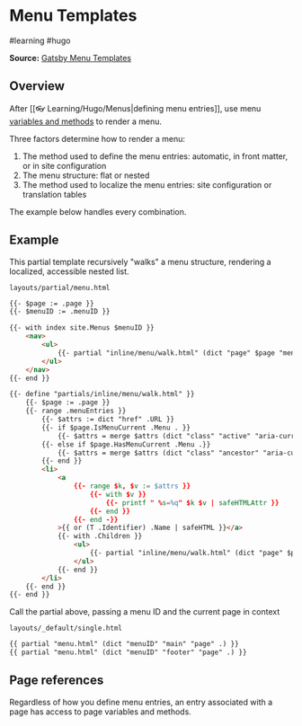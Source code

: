 # Menu Templates
#learning #hugo

**Source:** [Gatsby Menu Templates](https://gohugo.io/templates/menu-templates/)

## Overview 

After [[👓 Learning/Hugo/Menus|defining menu entries]], use menu [variables and methods](https://gohugo.io/variables/menus/) to render a menu.

Three factors determine how to render a menu:

1. The method used to define the menu entries: automatic, in front matter, or in site configuration
2. The menu structure: flat or nested
3. The method used to localize the menu entries: site configuration or translation tables

The example below handles every combination.

## Example

This partial template recursively "walks" a menu structure, rendering a localized, accessible nested list.

`layouts/partial/menu.html`
```html
{{- $page := .page }}
{{- $menuID := .menuID }} 

{{- with index site.Menus $menuID }} 
	<nav> 
		<ul> 
			{{- partial "inline/menu/walk.html" (dict "page" $page "menuEntries" .) }} 
		</ul> 
	</nav> 
{{- end }} 

{{- define "partials/inline/menu/walk.html" }} 
	{{- $page := .page }} 
	{{- range .menuEntries }} 
		{{- $attrs := dict "href" .URL }} 
		{{- if $page.IsMenuCurrent .Menu . }} 
			{{- $attrs = merge $attrs (dict "class" "active" "aria-current" "page") }} 
		{{- else if $page.HasMenuCurrent .Menu .}} 
			{{- $attrs = merge $attrs (dict "class" "ancestor" "aria-current" "true") }} 
		{{- end }} 
		<li> 
			<a 
				{{- range $k, $v := $attrs }} 
					{{- with $v }} 
						{{- printf " %s=%q" $k $v | safeHTMLAttr }} 
					{{- end }} 
				{{- end -}} 
			>{{ or (T .Identifier) .Name | safeHTML }}</a> 
			{{- with .Children }} 
				<ul> 
					{{- partial "inline/menu/walk.html" (dict "page" $page "menuEntries" .) }} 
				</ul> 
			{{- end }} 
		</li> 
	{{- end }} 
{{- end }}
```

Call the partial above, passing a menu ID and the current page in context

`layouts/_default/single.html`
```html
{{ partial "menu.html" (dict "menuID" "main" "page" .) }} 
{{ partial "menu.html" (dict "menuID" "footer" "page" .) }}
```

## Page references
Regardless of how you define menu entries, an entry associated with a page has access to page variables and methods.